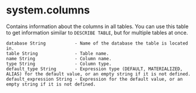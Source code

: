 # system.columns

Contains information about the columns in all tables.
You can use this table to get information similar to `DESCRIBE TABLE`, but for multiple tables at once.

```text
database String           - Name of the database the table is located in.
table String              - Table name.
name String               - Column name.
type String               - Column type.
default_type String       - Expression type (DEFAULT, MATERIALIZED, ALIAS) for the default value, or an empty string if it is not defined.
default_expression String - Expression for the default value, or an empty string if it is not defined.
```

